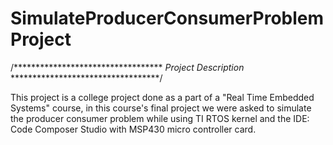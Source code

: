 # SimulateProducerConsumerProblem Project

/**********************************
*Project Description*
**********************************/

 This project is a college project done as a part of a "Real Time Embedded Systems" course, in this course's final project we were asked to simulate the producer consumer problem while using TI RTOS kernel and the IDE: Code Composer Studio with MSP430 micro controller card.
